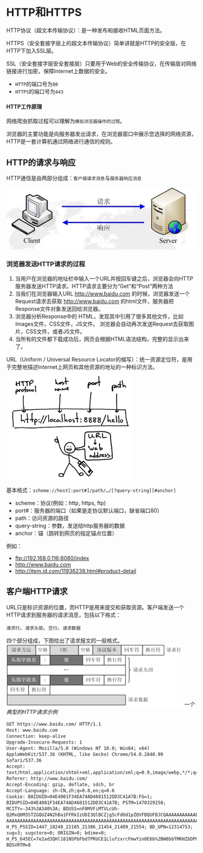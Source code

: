 # HTTP和HTTPS

HTTP协议（超文本传输协议）：是一种发布和接收HTML页面方法。

HTTPS（安全套接字层上的超文本传输协议）简单讲就是HTTP的安全版，在HTTP下加入SSL层。

SSL（安全套接字层安全套接层）只要用于Web的安全传输协议，在传输层对网络链接进行加密，保障Internet上数据的安全。
* `HTTP`的端口号为`80`
* `HTTPS`的端口号为`443`
#### HTTP工作原理

网络爬虫抓取过程可以理解为`模拟浏览器操作的过程`。

浏览器的主要功能是向服务器发出请求，在浏览器窗口中展示您选择的网络资源，HTTP是一套计算机通过网络进行通信的规则。
## HTTP的请求与响应
HTTP通信是由两部分组成：`客户端请求消息`与`服务器响应消息`

![](./image/02_http_pro.jpg)
### 浏览器发送HTTP请求的过程
1. 当用户在浏览器的地址栏中输入一个URL并按回车键之后，浏览器会向HTTP服务器发送HTTP请求。HTTP请求主要分为“Get”和“Post”两种方法
2. 当我们在浏览器输入URL http://www.baidu.com 的时候，浏览器发送一个Request请求去获取 http://www.baidu.com 的html文件，服务器把Response文件对象发送回给浏览器。
3. 浏览器分析Response中的 HTML，发现其中引用了很多其他文件，比如Images文件，CSS文件，JS文件。 浏览器会自动再次发送Request去获取图片，CSS文件，或者JS文件。
4. 当所有的文件都下载成功后，网页会根据HTML语法结构，完整的显示出来了。

URL（Uniform / Universal Resource Locator的缩写）：统一资源定位符，是用于完整地描述Internet上网页和其他资源的地址的一种标识方法。

![](./image/01-httpstruct.jpg)

基本格式：`scheme://host[:port#]/path/…/[?query-string][#anchor]`
* scheme：协议(例如：http, https, ftp)
* port#：服务器的端口（如果是走协议默认端口，缺省端口80）
* path：访问资源的路径
* query-string：参数，发送给http服务器的数据
* anchor：锚（跳转到网页的指定锚点位置）

例如：
* ftp://192.168.0.116:8080/index
* http://www.baidu.com
* http://item.jd.com/11936238.html#product-detail
## 客户端HTTP请求
URL只是标识资源的位置，而HTTP是用来提交和获取资源。客户端发送一个HTTP请求到服务器的请求消息，包括以下格式：

`请求行`、`请求头部`、`空行`、`请求数据`

四个部分组成，下图给出了请求报文的一般格式。
![](./image/01_request.png)
*一个典型的HTTP请求示例*
```haml
GET https://www.baidu.com/ HTTP/1.1
Host: www.baidu.com
Connection: keep-alive
Upgrade-Insecure-Requests: 1
User-Agent: Mozilla/5.0 (Windows NT 10.0; Win64; x64) AppleWebKit/537.36 (KHTML, like Gecko) Chrome/54.0.2840.99 Safari/537.36
Accept: text/html,application/xhtml+xml,application/xml;q=0.9,image/webp,*/*;q=0.8
Referer: http://www.baidu.com/
Accept-Encoding: gzip, deflate, sdch, br
Accept-Language: zh-CN,zh;q=0.8,en;q=0.6
Cookie: BAIDUID=04E4001F34EA74AD4601512DD3C41A7B:FG=1; BIDUPSID=04E4001F34EA74AD4601512DD3C41A7B; PSTM=1470329258; MCITY=-343%3A340%3A; BDUSS=nF0MVFiMTVLcUh-Q2MxQ0M3STZGQUZ4N2hBa1FFRkIzUDI3QlBCZjg5cFdOd1pZQVFBQUFBJCQAAAAAAAAAAAEAAADpLvgG0KGyvLrcyfrG-AAAAAAAAAAAAAAAAAAAAAAAAAAAAAAAAAAAAAAAAAAAAAAAAAAAAAAAAAAAAAAAAAAAAAAAAFaq3ldWqt5XN; H_PS_PSSID=1447_18240_21105_21386_21454_21409_21554; BD_UPN=12314753; sug=3; sugstore=0; ORIGIN=0; bdime=0; H_PS_645EC=7e2ad3QHl181NSPbFbd7PRUCE1LlufzxrcFmwYin0E6b%2BW8bbTMKHZbDP0g; BDSVRTM=0
```

